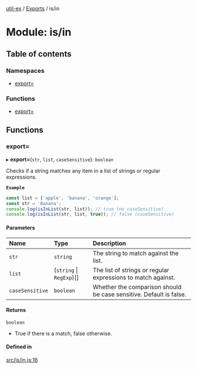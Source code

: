 [util-ex](../README.md) / [Exports](../modules.md) / is/in

# Module: is/in

## Table of contents

### Namespaces

- [export&#x3D;](is_in.export_.md)

### Functions

- [export&#x3D;](is_in.md#export&#x3D;)

## Functions

### export&#x3D;

▸ **export=**(`str`, `list`, `caseSensitive`): `boolean`

Checks if a string matches any item in a list of strings or regular expressions.

**`Example`**

```ts
const list = ['apple', 'banana', 'orange'];
const str = 'Banana';
console.log(isInList(str, list)); // true (no caseSensitive)
console.log(isInList(str, list, true)); // false (caseSensitive)
```

#### Parameters

| Name | Type | Description |
| :------ | :------ | :------ |
| `str` | `string` | The string to match against the list. |
| `list` | (`string` \| `RegExp`)[] | The list of strings or regular expressions to match against. |
| `caseSensitive` | `boolean` | Whether the comparison should be case sensitive. Default is false. |

#### Returns

`boolean`

- True if there is a match, false otherwise.

#### Defined in

[src/is/in.js:16](https://github.com/snowyu/util-ex.js/blob/10dfb41/src/is/in.js#L16)

